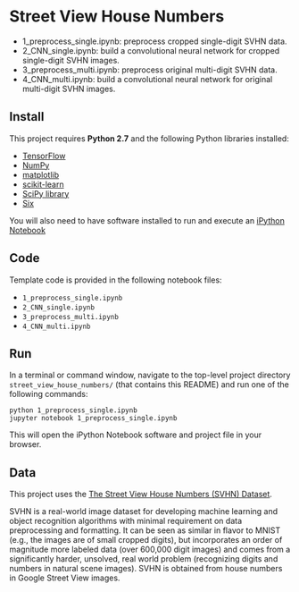 # Street View House Numbers
- 1_preprocess_single.ipynb: preprocess cropped single-digit SVHN data.
- 2_CNN_single.ipynb: build a convolutional neural network for cropped single-digit SVHN images.
- 3_preprocess_multi.ipynb: preprocess original multi-digit SVHN data.
- 4_CNN_multi.ipynb: build a convolutional neural network for original multi-digit SVHN images.

## Install

This project requires **Python 2.7** and the following Python libraries installed:

- [TensorFlow](http://www.tensorflow.org/)
- [NumPy](http://www.numpy.org/)
- [matplotlib](http://matplotlib.org/)
- [scikit-learn](http://scikit-learn.org/stable/)
- [SciPy library](http://www.scipy.org/scipylib/index.html)
- [Six](http://pypi.python.org/pypi/six/)

You will also need to have software installed to run and execute an [iPython Notebook](http://ipython.org/notebook.html)

## Code

Template code is provided in the following notebook files:
- `1_preprocess_single.ipynb`
- `2_CNN_single.ipynb`
- `3_preprocess_multi.ipynb`
- `4_CNN_multi.ipynb`

## Run

In a terminal or command window, navigate to the top-level project directory `street_view_house_numbers/` (that contains this README) and run one of the following commands:

```python 1_preprocess_single.ipynb```  
```jupyter notebook 1_preprocess_single.ipynb```

This will open the iPython Notebook software and project file in your browser.

## Data

This project uses the [The Street View House Numbers (SVHN) Dataset](http://ufldl.stanford.edu/housenumbers/).

SVHN is a real-world image dataset for developing machine learning and object recognition algorithms with minimal requirement on data preprocessing and formatting. It can be seen as similar in flavor to MNIST (e.g., the images are of small cropped digits), but incorporates an order of magnitude more labeled data (over 600,000 digit images) and comes from a significantly harder, unsolved, real world problem (recognizing digits and numbers in natural scene images). SVHN is obtained from house numbers in Google Street View images. 
